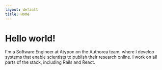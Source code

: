 ```yaml
---
layout: default
title: Home
---
```


# Hello world!

I'm a Software Engineer at Atypon on the Authorea team, where I develop systems that enable scientists to publish their research online. I work on all parts of the stack, including Rails and React.
